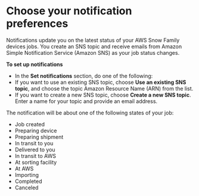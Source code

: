# Choose your notification preferences<a name="setup-notifications"></a>

Notifications update you on the latest status of your AWS Snow Family devices jobs\. You create an SNS topic and receive emails from Amazon Simple Notification Service \(Amazon SNS\) as your job status changes\.

**To set up notifications**
+  In the **Set notifications** section, do one of the following:
  + If you want to use an existing SNS topic, choose **Use an existing SNS topic**, and choose the topic Amazon Resource Name \(ARN\) from the list\.
  + If you want to create a new SNS topic, choose **Create a new SNS topic**\. Enter a name for your topic and provide an email address\.

The notification will be about one of the following states of your job:
+ Job created
+ Preparing device
+ Preparing shipment
+ In transit to you
+ Delivered to you
+ In transit to AWS
+ At sorting facility
+ At AWS
+ Importing
+ Completed
+ Canceled